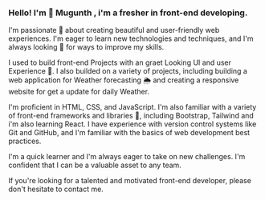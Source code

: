 ### Hello! I'm 👋 Mugunth , i'm a fresher in  front-end developing.

I'm passionate 🫡 about creating beautiful and user-friendly web experiences. I'm eager to learn new technologies and techniques, and I'm always looking 🤔 for ways to improve my skills.

I used to build front-end Projects with an graet Looking UI and user Experience 💭. I also builded on a variety of projects, including building a web application for Weather forecasting 🌦 and creating a responsive website for get a update for daily Weather.

I'm proficient in HTML, CSS, and JavaScript. I'm also familiar with a variety of front-end frameworks and libraries 👀, including Bootstrap, Tailwind and i'm also learning React. I have experience with version control systems like Git and GitHub, and I'm familiar with the basics of web development best practices.

I'm a quick learner and I'm always eager to take on new challenges. I'm confident that I can be a valuable asset to any team.

If you're looking for a talented and motivated front-end developer, please don't hesitate to contact me.
<!--
**Mugunth148/Mugunth148** is a ✨ _special_ ✨ repository because its `README.md` (this file) appears on your GitHub profile.

Here are some ideas to get you started:

- 🔭 I’m currently working on ...
- 🌱 I’m currently learning ...
- 👯 I’m looking to collaborate on ...
- 🤔 I’m looking for help with ...
- 💬 Ask me about ...
- 📫 How to reach me: ...
- 😄 Pronouns: ...
- ⚡ Fun fact: ...
-->
